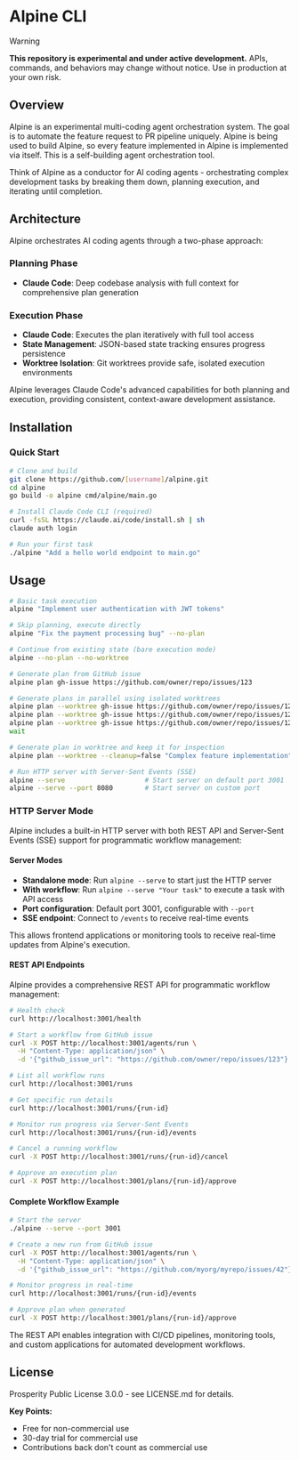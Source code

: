 # Alpine CLI

> [!WARNING]
> **This repository is experimental and under active development.** APIs, commands, and behaviors may change without notice. Use in production at your own risk.

## Overview

Alpine is an experimental multi-coding agent orchestration system. The goal is to automate the feature request to PR pipeline uniquely. Alpine is being used to build Alpine, so every feature implemented in Alpine is implemented via itself. This is a self-building agent orchestration tool.

Think of Alpine as a conductor for AI coding agents - orchestrating complex development tasks by breaking them down, planning execution, and iterating until completion.


## Architecture

Alpine orchestrates AI coding agents through a two-phase approach:

### Planning Phase
- **Claude Code**: Deep codebase analysis with full context for comprehensive plan generation

### Execution Phase
- **Claude Code**: Executes the plan iteratively with full tool access
- **State Management**: JSON-based state tracking ensures progress persistence
- **Worktree Isolation**: Git worktrees provide safe, isolated execution environments

Alpine leverages Claude Code's advanced capabilities for both planning and execution, providing consistent, context-aware development assistance.

## Installation

### Quick Start

```bash
# Clone and build
git clone https://github.com/[username]/alpine.git
cd alpine
go build -o alpine cmd/alpine/main.go

# Install Claude Code CLI (required)
curl -fsSL https://claude.ai/code/install.sh | sh
claude auth login

# Run your first task
./alpine "Add a hello world endpoint to main.go"
```

## Usage

```bash
# Basic task execution
alpine "Implement user authentication with JWT tokens"

# Skip planning, execute directly
alpine "Fix the payment processing bug" --no-plan

# Continue from existing state (bare execution mode)
alpine --no-plan --no-worktree

# Generate plan from GitHub issue
alpine plan gh-issue https://github.com/owner/repo/issues/123

# Generate plans in parallel using isolated worktrees
alpine plan --worktree gh-issue https://github.com/owner/repo/issues/123 &
alpine plan --worktree gh-issue https://github.com/owner/repo/issues/124 &
alpine plan --worktree gh-issue https://github.com/owner/repo/issues/125 &
wait

# Generate plan in worktree and keep it for inspection
alpine plan --worktree --cleanup=false "Complex feature implementation"

# Run HTTP server with Server-Sent Events (SSE)
alpine --serve                    # Start server on default port 3001
alpine --serve --port 8080        # Start server on custom port
```

### HTTP Server Mode

Alpine includes a built-in HTTP server with both REST API and Server-Sent Events (SSE) support for programmatic workflow management:

#### Server Modes
- **Standalone mode**: Run `alpine --serve` to start just the HTTP server
- **With workflow**: Run `alpine --serve "Your task"` to execute a task with API access
- **Port configuration**: Default port 3001, configurable with `--port`
- **SSE endpoint**: Connect to `/events` to receive real-time events

This allows frontend applications or monitoring tools to receive real-time updates from Alpine's execution.

#### REST API Endpoints

Alpine provides a comprehensive REST API for programmatic workflow management:

```bash
# Health check
curl http://localhost:3001/health

# Start a workflow from GitHub issue
curl -X POST http://localhost:3001/agents/run \
  -H "Content-Type: application/json" \
  -d '{"github_issue_url": "https://github.com/owner/repo/issues/123"}'

# List all workflow runs
curl http://localhost:3001/runs

# Get specific run details
curl http://localhost:3001/runs/{run-id}

# Monitor run progress via Server-Sent Events
curl http://localhost:3001/runs/{run-id}/events

# Cancel a running workflow
curl -X POST http://localhost:3001/runs/{run-id}/cancel

# Approve an execution plan
curl -X POST http://localhost:3001/plans/{run-id}/approve
```

#### Complete Workflow Example

```bash
# Start the server
./alpine --serve --port 3001

# Create a new run from GitHub issue
curl -X POST http://localhost:3001/agents/run \
  -H "Content-Type: application/json" \
  -d '{"github_issue_url": "https://github.com/myorg/myrepo/issues/42"}'

# Monitor progress in real-time
curl http://localhost:3001/runs/{run-id}/events

# Approve plan when generated
curl -X POST http://localhost:3001/plans/{run-id}/approve
```

The REST API enables integration with CI/CD pipelines, monitoring tools, and custom applications for automated development workflows.


## License

Prosperity Public License 3.0.0 - see LICENSE.md for details.

**Key Points:**
- Free for non-commercial use
- 30-day trial for commercial use
- Contributions back don't count as commercial use
